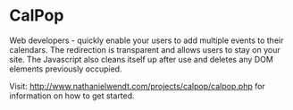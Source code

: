 CalPop
======

Web developers - quickly enable your users to add multiple events to their calendars. The redirection is transparent and allows users to stay on your site. The Javascript also cleans itself up after use and deletes any DOM elements previously occupied.

Visit:  http://www.nathanielwendt.com/projects/calpop/calpop.php for information on how to get started.
 
